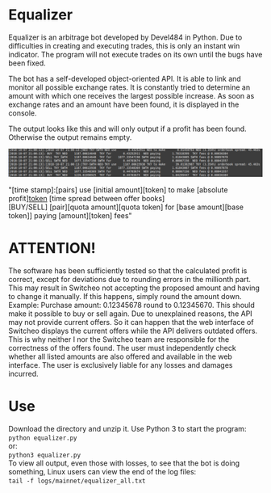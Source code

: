 # Equalizer

Equalizer is an arbitrage bot developed by Devel484 in Python. Due to difficulties in creating and executing trades, this is only an instant win indicator. The program will not execute trades on its own until the bugs have been fixed.

The bot has a self-developed object-oriented API. It is able to link and monitor all possible exchange rates. It is constantly tried to determine an amount with which one receives the largest possible increase. As soon as exchange rates and an amount have been found, it is displayed in the console. 

The output looks like this and will only output if a profit has been found. Otherwise the output remains empty.

![Image description](readme.png)

"[time stamp]:[pairs] use [initial amount][token] to make [absolute profit][token](%) [time spread between offer books]<br>
[BUY/SELL] [pair][quota amount][quota token] for [base amount][base token]] paying [amount][token] fees"

# ATTENTION!
The software has been sufficiently tested so that the calculated profit is correct, except for deviations due to rounding errors in the millionth part. This may result in Switcheo not accepting the proposed amount and having to change it manually. If this happens, simply round the amount down. Example: Purchase amount: 0.12345678 round to 0.12345670. This should make it possible to buy or sell again.  Due to unexplained reasons, the API may not provide current offers. So it can happen that the web interface of Switcheo displays the current offers while the API delivers outdated offers.
This is why neither I nor the Switcheo team are responsible for the correctness of the offers found. The user must independently check whether all listed amounts are also offered and available in the web interface. The user is exclusively liable for any losses and damages incurred.

# Use

Download the directory and unzip it. Use Python 3 to start the program:<br>
`python equalizer.py`<br>
or:<br>
`python3 equalizer.py`<br>
To view all output, even those with losses, to see that the bot is doing something, Linux users can view the end of the log files:<br>
`tail -f logs/mainnet/equalizer_all.txt` <br> 
